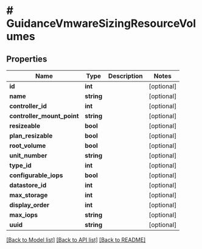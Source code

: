 # # GuidanceVmwareSizingResourceVolumes

## Properties

Name | Type | Description | Notes
------------ | ------------- | ------------- | -------------
**id** | **int** |  | [optional]
**name** | **string** |  | [optional]
**controller_id** | **int** |  | [optional]
**controller_mount_point** | **string** |  | [optional]
**resizeable** | **bool** |  | [optional]
**plan_resizable** | **bool** |  | [optional]
**root_volume** | **bool** |  | [optional]
**unit_number** | **string** |  | [optional]
**type_id** | **int** |  | [optional]
**configurable_iops** | **bool** |  | [optional]
**datastore_id** | **int** |  | [optional]
**max_storage** | **int** |  | [optional]
**display_order** | **int** |  | [optional]
**max_iops** | **string** |  | [optional]
**uuid** | **string** |  | [optional]

[[Back to Model list]](../../README.md#models) [[Back to API list]](../../README.md#endpoints) [[Back to README]](../../README.md)

